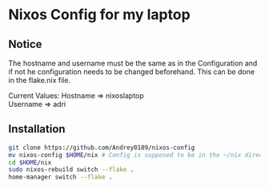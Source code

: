 # Nixos Config for my laptop

## Notice
The hostname and username must be the same as in the Configuration 
and if not he configuration needs to be changed beforehand.
This can be done in the flake.nix file. 

Current Values: 
Hostname => nixoslaptop <br>
Username => adri


## Installation
```bash
git clone https://github.com/Andrey0189/nixos-config
mv nixos-config $HOME/nix # Config is supposed to be in the ~/nix directory
cd $HOME/nix
sudo nixos-rebuild switch --flake .
home-manager switch --flake .
```
